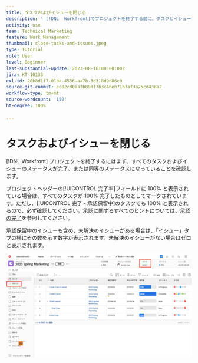 ```yaml
---
title: タスクおよびイシューを閉じる
description: ' [!DNL  Workfront]でプロジェクトを終了する前に、タスクとイシューが終了していることを確認する方法を学びます。'
activity: use
team: Technical Marketing
feature: Work Management
thumbnail: close-tasks-and-issues.jpeg
type: Tutorial
role: User
level: Beginner
last-substantial-update: 2023-08-16T00:00:00Z
jira: KT-10133
exl-id: 20b8d1f7-01ba-4536-aa7b-3d318d9d86c0
source-git-commit: ec82cd0aafb89df7b3c46eb716faf3a25cd438a2
workflow-type: tm+mt
source-wordcount: '150'
ht-degree: 100%

---
```


# タスクおよびイシューを閉じる

[!DNL Workfront] プロジェクトを終了するにはまず、すべてのタスクおよびイシューのステータスが完了、または同等のステータスになっていることを確認します。

プロジェクトヘッダーの[!UICONTROL 完了率]フィールドに 100% と表示されている場合は、すべてのタスクが 100% 完了したものとしてマークされています。ただし、[!UICONTROL 完了 - 承認保留中]のタスクでも 100% と表示されるので、必ず確認してください。承認に関するすべてのヒントについては、[承認の完了](https://experienceleague.adobe.com/docs/workfront-learn/tutorials-workfront/manage-work/close-a-project/complete-approvals.html?lang=ja)を参照してください。

承認保留中のイシューも含め、未解決のイシューがある場合は、「イシュー」タブの横にその数を示す数字が表示されます。未解決のイシューがない場合はゼロと表示されます。

![[!UICONTROL 完了率]とオープンなイシューを表示しているプロジェクト](assets/close-tasks-and-issues.png)
